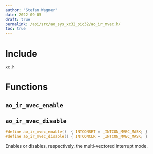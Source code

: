 ```yaml
---
author: "Stefan Wagner"
date: 2022-09-05
draft: true
permalink: /api/src/ao_sys_xc32_pic32/ao_ir_mvec.h/
toc: true
---
```


# Include

`xc.h`

# Functions

## `ao_ir_mvec_enable`
## `ao_ir_mvec_disable`

```c
#define ao_ir_mvec_enable()  { INTCONSET = _INTCON_MVEC_MASK; }
#define ao_ir_mvec_disable() { INTCONCLR = _INTCON_MVEC_MASK; }
```

Enables or disables, respectively, the multi-vectored interrupt mode.
